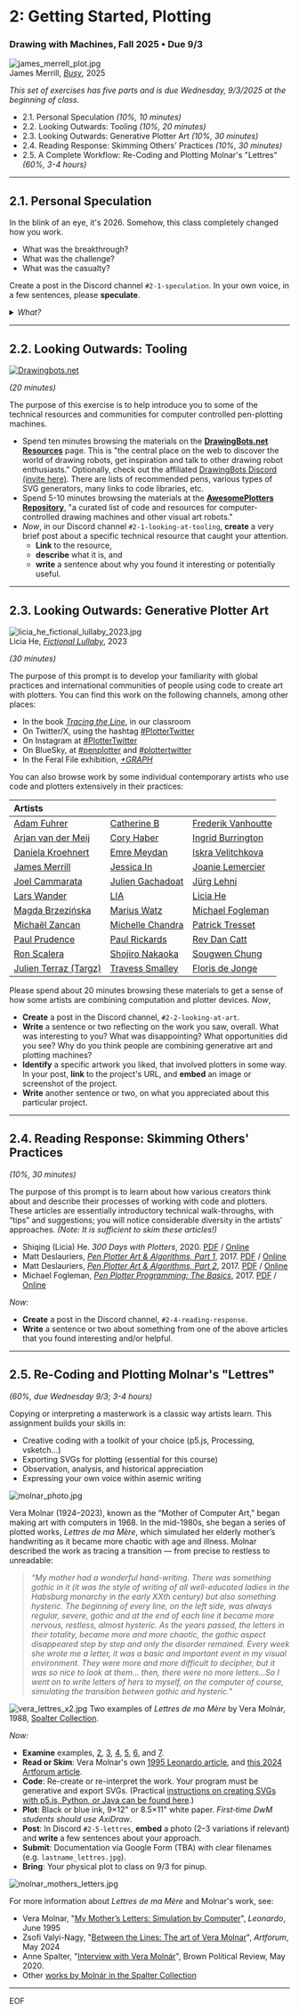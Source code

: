 # 2: Getting Started, Plotting

### Drawing with Machines, Fall 2025 • Due 9/3

![james_merrell_plot.jpg](img/james_merrell_plot.jpg)<br />James Merrill, [*Busy*](https://www.artblocks.io/exhibitions/busy-by-james-merrill), 2025

*This set of exercises has five parts and is due Wednesday, 9/3/2025 at the beginning of class.* 

* 2.1. Personal Speculation *(10%, 10 minutes)*
* 2.2. Looking Outwards: Tooling *(10%, 20 minutes)* 
* 2.3. Looking Outwards: Generative Plotter Art *(10%, 30 minutes)*
* 2.4. Reading Response: Skimming Others' Practices *(10%, 30 minutes)*
* 2.5. A Complete Workflow: Re-Coding and Plotting Molnar's "Lettres" *(60%, 3-4 hours)*


---

## 2.1. Personal Speculation

In the blink of an eye, it's 2026. Somehow, this class completely changed how you work. 

* What was the breakthrough? 
* What was the challenge? 
* What was the casualty?

Create a post in the Discord channel `#2-1-speculation`. In your own voice, in a few sentences, please **speculate**. 

<details> <summary><em>What?</em></summary> 
We’re about to spend a semester making things with machines—and machines have a way of changing the people who use them. This prompt is a way to take your own baseline measurement. Imagine, before we start, how automation might actually *matter* to you — what you’d want from it, what might trip you up, and what you might have to give up. Months from now, you may look back and see how your thinking has shifted.</details>


---

## 2.2. Looking Outwards: Tooling

[![Drawingbots.net](../../2024/03_introductory_tooling/img/drawingbots.png)](https://drawingbots.net/resources)

*(20 minutes)* 

The purpose of this exercise is to help introduce you to some of the technical resources and communities for computer controlled pen-plotting machines.

* Spend ten minutes browsing the materials on the [**DrawingBots.net Resources**](https://drawingbots.net/resources) page. This is "the central place on the web to discover the world of drawing robots, get inspiration and talk to other drawing robot enthusiasts." Optionally, check out the affiliated [DrawingBots Discord (invite here)](https://discordapp.com/invite/XHP3dBg). There are lists of recommended pens, various types of SVG generators, many links to code libraries, etc.
* Spend 5-10 minutes browsing the materials at the [**AwesomePlotters Repository**](https://github.com/beardicus/awesome-plotters), "a curated list of code and resources for computer-controlled drawing machines and other visual art robots."
* *Now*, in our Discord channel `#2-1-looking-at-tooling`, **create** a very brief post about a specific technical resource that caught your attention. 
  * **Link** to the resource, 
  * **describe** what it is, and 
  * **write** a sentence about why you found it interesting or potentially useful. 


---

## 2.3. Looking Outwards: Generative Plotter Art

![licia_he_fictional_lullaby_2023.jpg](img/licia_he_fictional_lullaby_2023.jpg)<br />Licia He, [*Fictional Lullaby*](https://www.eyesofpanda.com/project/fictional_lullaby/), 2023

*(30 minutes)* 

The purpose of this prompt is to develop your familiarity with global practices and international communities of people using code to create art with plotters. You can find this work on the following channels, among other places:

* In the book [*Tracing the Line*](https://vetroeditions.com/products/tracing-the-line), in our classroom
* On Twitter/X, using the hashtag [#PlotterTwitter](https://twitter.com/hashtag/plottertwitter)
* On Instagram at [#PlotterTwitter](https://www.instagram.com/explore/tags/plottertwitter/)
* On BlueSky, at [#penplotter](https://bsky.app/hashtag/penplotter) and [#plottertwitter](https://bsky.app/hashtag/plottertwitter)
* In the Feral File exhibition, [*+GRAPH*](https://feralfile.com/explore/exhibitions/graph-8vs)

You can also browse work by some individual contemporary artists who use code and plotters extensively in their practices: 

| Artists                 |                           |                         |
|:------------------------|:--------------------------|:------------------------|
| [Adam Fuhrer](https://adamfuhrer.bigcartel.com/) | [Catherine B](https://www.instagram.com/catherineb_._/) | [Frederik Vanhoutte](https://www.instagram.com/wblut/) |
| [Arjan van der Meij](https://dutchplottr.nl/en/) | [Cory Haber](https://x.com/search?q=Cory_Haber%20%23plotterTwitter&src=typed_query) | [Ingrid Burrington](https://wares.lifewinning.com/) |
| [Daniela Kroehnert](https://www.instagram.com/daniela_kroehnert/) | [Emre Meydan](https://x.com/thresfold) | [Iskra Velitchkova](https://www.instagram.com/ognyveli/) |
| [James Merrill](https://www.instagram.com/lostpixels) | [Jessica In](https://www.instagram.com/shedrawswithcode/?hl=en) | [Joanie Lemercier](https://www.instagram.com/joanielemercier/) |
| [Joel Cammarata](https://www.instagram.com/j.cammarata.art/) | [Julien Gachadoat](https://www.instagram.com/julienv3ga/) | [Jürg Lehni](https://juerglehni.com/) |
| [Lars Wander](https://www.instagram.com/larswander/) | [LIA](https://www.liaworks.com/tag/plotter-drawing/) | [Licia He](https://www.instagram.com/blahblahpaperblah/) |
| [Magda Brzezińska](https://www.instagram.com/magmidas_art/) | [Marius Watz](https://www.instagram.com/nosuchfuture/) | [Michael Fogleman](https://www.michaelfogleman.com/plotter/) |
| [Michaël Zancan](https://www.instagram.com/zancan.code/?hl=en) | [Michelle Chandra](https://www.dirtalleydesign.com/collections/flowers-and-leaves) | [Patrick Tresset](https://www.instagram.com/patricktresset/) |
| [Paul Prudence](https://www.instagram.com/mrprudence/) | [Paul Rickards](https://shop.paulrickards.com/galleries/) | [Rev Dan Catt](https://www.instagram.com/revdancatt) |
| [Ron Scalera](https://x.com/robscalera) | [Shojiro Nakaoka](https://viridian-adapter-f76.notion.site/PLOTTER-WORKS-1c972edc8aa680fc9cedef0cd5587c58) | [Sougwen Chung](https://sougwen.com/) |
| [Julien Terraz (Targz)](https://www.instagram.com/targz/) | [Travess Smalley](https://www.instagram.com/travess/?hl=en) |[Floris de Jonge](https://bsky.app/profile/florisdejonge.bsky.social) |

Please spend about 20 minutes browsing these materials to get a sense of how some artists are combining computation and plotter devices. *Now*,

* **Create** a post in the Discord channel, `#2-2-looking-at-art`.
* **Write** a sentence or two reflecting on the work you saw, overall. What was interesting to you? What was disappointing? What opportunities did you see? Why do you think people are combining generative art and plotting machines?
* **Identify** a specific artwork you liked, that involved plotters in some way. In your post, **link** to the project's URL, and **embed** an image or screenshot of the project. 
* **Write** another sentence or two, on what you appreciated about this particular project.


---

## 2.4. Reading Response: Skimming Others' Practices 

*(10%, 30 minutes)*

The purpose of this prompt is to learn about how various creators think about and describe their processes of working with code and plotters. These articles are essentially introductory technical walk-throughs, with “tips” and suggestions; you will notice considerable diversity in the artists’ approaches. *(Note: It is sufficient to skim these articles!)*

* Shiqing (Licia) He. *300 Days with Plotters*, 2020. [PDF](https://github.com/golanlevin/DrawingWithMachines/blob/main/readings/licia_he_300_days_with_plotters.pdf) / [Online](https://liciahe.medium.com/300-days-with-plotters-14159ab64034)
* Matt Deslauriers, [*Pen Plotter Art & Algorithms, Part 1*](https://mattdesl.svbtle.com/pen-plotter-1), 2017. [PDF](https://github.com/golanlevin/DrawingWithMachines/blob/main/readings/deslauriers_plotter_art_i.pdf) / [Online](https://mattdesl.svbtle.com/pen-plotter-1)
* Matt Deslauriers, [*Pen Plotter Art & Algorithms, Part 2*](https://mattdesl.svbtle.com/pen-plotter-2), 2017. [PDF](https://github.com/golanlevin/DrawingWithMachines/blob/main/readings/deslauriers_plotter_art_ii.pdf) / [Online](https://mattdesl.svbtle.com/pen-plotter-2)
* Michael Fogleman, [*Pen Plotter Programming: The Basics*](https://medium.com/@fogleman/pen-plotter-programming-the-basics-ec0407ab5929), 2017. [PDF](https://github.com/golanlevin/DrawingWithMachines/blob/main/readings/fogleman_plotting_basics.pdf) / [Online](https://medium.com/@fogleman/pen-plotter-programming-the-basics-ec0407ab5929)

*Now:*

* **Create** a post in the Discord channel, `#2-4-reading-response`.
* **Write** a sentence or two about something from one of the above articles that you found interesting and/or helpful.


---

## 2.5. Re-Coding and Plotting Molnar's "Lettres"

*(60%, due Wednesday 9/3; 3-4 hours)*

Copying or interpreting a masterwork is a classic way artists learn. This assignment builds your skills in:

* Creative coding with a toolkit of your choice (p5.js, Processing, vsketch…)
* Exporting SVGs for plotting (essential for this course)
* Observation, analysis, and historical appreciation
* Expressing your own voice within asemic writing

![molnar_photo.jpg](img/molnar_photo.jpg)

Vera Molnar (1924–2023), known as the “Mother of Computer Art,” began making art with computers in 1968. In the mid-1980s, she began a series of plotted works, *Lettres de ma Mère*, which simulated her elderly mother’s handwriting as it became more chaotic with age and illness. Molnar described the work as tracing a transition — from precise to restless to unreadable:

> *“My mother had a wonderful hand-writing. There was something gothic in it (it was the style of writing of all well-educated ladies in the Habsburg monarchy in the early XXth century) but also something hysteric. The beginning of every line, on the left side, was always regular, severe, gothic and at the end of each line it became more nervous, restless, almost hysteric. As the years passed, the letters in their totality, became more and more chaotic, the gothic aspect disappeared step by step and only the disorder remained. Every week she wrote me a letter, it was a basic and important event in my visual environment. They were more and more difficult to decipher, but it was so nice to look at them… then, there were no more letters…So I went on to write letters of hers to myself, on the computer of course, simulating the transition between gothic and hysteric.”*

![vera_lettres_x2.jpg](img/vera_lettres_x2.jpg)
Two examples of *Lettres de ma Mère* by Vera Molnár, 1988, [Spalter Collection](https://spalterdigital.com/artists/vera-molnar/).

*Now:*

* **Examine** examples, [2](img/vera_lettres_2_1987.jpg), [3](img/vera_lettres_3_1988.jpg), [4](img/vera_lettres_4.jpg), [5](img/vera_lettres_5.jpg), [6](img/vera_lettres_6.jpg), and [7](img/vera_lettres_7.jpg).
* **Read or Skim**: Vera Molnar's own [1995 Leonardo article](../../../readings/molnar_letters/vera_molnar_my_mothers_letters_leonardo_1995.pdf), and [this 2024 Artforum article](../../../readings/molnar_letters/vera_molnar_artforum_2024.pdf).  
* **Code**: Re-create or re-interpret the work. Your program must be generative and export SVGs. (Practical [instructions on creating SVGs with p5.js, Python, or Java can be found here](https://github.com/golanlevin/DrawingWithMachines/blob/main/generating_svg/README.md).)
* **Plot**: Black or blue ink, 9×12" or 8.5×11" white paper. *First‑time DwM students should use AxiDraw*.
* **Post**: In Discord `#2-5-lettres`, **embed** a photo (2–3 variations if relevant) and **write** a few sentences about your approach.
* **Submit**: Documentation via Google Form (TBA) with clear filenames (e.g. `lastname_lettres.jpg`).
* **Bring**: Your physical plot to class on 9/3 for pinup.

![molnar_mothers_letters.jpg](../../../lectures/topics/walking_a_dot/img/molnar_mothers_letters.png)

For more information about *Lettres de ma Mère* and Molnar's work, see: 

* Vera Molnar, "[My Mother’s Letters: Simulation by Computer](../../../readings/molnar_letters/vera_molnar_my_mothers_letters_leonardo_1995.pdf)", *Leonardo*, June 1995
* Zsofi Valyi-Nagy, "[Between the Lines: The art of Vera Molnar](../../../readings/molnar_letters/vera_molnar_artforum_2024.pdf)", *Artforum*, May 2024
* Anne Spalter, "[Interview with Vera Molnár](https://brownpoliticalreview.org/bpr-interviews-vera-molnar/)", Brown Political Review, May 2020.
* Other [works by Molnár in the Spalter Collection](https://spalterdigital.com/artists/vera-molnar/)

<!--
* [Golan p5 solution](https://editor.p5js.org/golan/sketches/h-6WtzDGv)
-->

---

EOF

<!-- 
PAST VERSIONS: 
2021: https://courses.ideate.cmu.edu/60-428/f2021/index.html%3Fp=111.html
2024: https://github.com/golanlevin/DrawingWithMachines/tree/main/assignments/2024/03_introductory_tooling
2024: https://github.com/golanlevin/DrawingWithMachines/tree/main/assignments/2024/02_rule_based_art
-->

<!-- joanie thread: https://twitter.com/JoanieLemercier/status/1391443586206535682) 

* [Adam Fuhrer](https://adamfuhrer.bigcartel.com/)
* [Arjan van der Meij](https://dutchplottr.nl/en/)
* [Catherine B](https://www.instagram.com/catherineb_._/)
* [Cory Haber](https://x.com/search?q=Cory_Haber%20%23plotterTwitter&src=typed_query)
* [Daniela Kroehnert](https://www.instagram.com/daniela_kroehnert/)
* [Emre Meydan](https://x.com/thresfold)
* [Frederik Vanhoutte](https://www.instagram.com/wblut/)
* [Ingrid Burrington](https://wares.lifewinning.com/)
* [Iskra Velitchkova](https://www.instagram.com/ognyveli/)
* [James Merrill](https://www.instagram.com/lostpixels)
* [Jessica In](https://www.instagram.com/shedrawswithcode/?hl=en)
* [Joanie Lemercier](https://www.instagram.com/joanielemercier/)
* [Joel Cammarata](https://www.instagram.com/j.cammarata.art/)
* [Julien Gachadoat](https://www.instagram.com/julienv3ga/)
* [Jürg Lehni](https://juerglehni.com/)
* [Lars Wander](https://www.instagram.com/larswander/)
* [LIA](https://www.liaworks.com/tag/plotter-drawing/)
* [Licia He](https://www.instagram.com/blahblahpaperblah/)
* [Magda Brzezińska](https://www.instagram.com/magmidas_art/)
* [Marius Watz](https://www.instagram.com/nosuchfuture/)
* [Michael Fogleman](https://www.michaelfogleman.com/plotter/)
* [Michael Zancan](https://www.instagram.com/zancan.code/?hl=en)
* [Michelle Chandra](https://www.dirtalleydesign.com/collections/flowers-and-leaves)
* [Patrick Tresset](https://www.instagram.com/patricktresset/)
* [Paul Prudence](https://www.instagram.com/mrprudence/)
* [Paul Rickards](https://shop.paulrickards.com/galleries/)
* [Rev Dan Catt](https://www.instagram.com/revdancatt)
* [Ron Scalera](https://x.com/robscalera)
* [Shojiro Nakaoka](https://viridian-adapter-f76.notion.site/PLOTTER-WORKS-1c972edc8aa680fc9cedef0cd5587c58)
* [Sougwen Chung](https://sougwen.com/)
* [Targz](https://www.instagram.com/targz/)
* [Travess Smalley](https://www.instagram.com/travess/?hl=en)

-->
